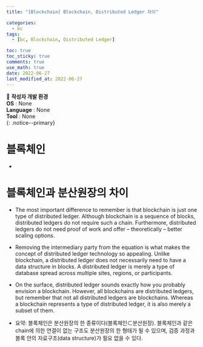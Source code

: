 ```yaml
---
title: "[Blockchain] Blockchain, Distributed Ledger 차이"

categories:
  - bc
tags:
  - [bc, Blockchain, Distributed Ledger]

toc: true
toc_sticky: true
comments: true
use_math: true
date: 2022-06-27
last_modified_at: 2022-06-27
---
```


📌 **작성자 개발 환경** <br>
**OS** : None <br>
**Language** : None <br>
**Tool** : None <br>
{: .notice--primary}

# 블록체인

- 

# 블록체인과 분산원장의 차이

- The most important difference to remember is that blockchain is just one type of distributed ledger. Although blockchain is a sequence of blocks, distributed ledgers do not require such a chain. Furthermore, distributed ledgers do not need proof of work and offer – theoretically – better scaling options.

- Removing the intermediary party from the equation is what makes the concept of distributed ledger technology so appealing. Unlike blockchain, a distributed ledger does not necessarily need to have a data structure in blocks. A distributed ledger is merely a type of database spread across multiple sites, regions, or participants.

- On the surface, distributed ledger sounds exactly how you probably envision a blockchain. However, all blockchains are distributed ledgers, but remember that not all distributed ledgers are blockchains. Whereas a blockchain represents a type of distributed ledger, it is also merely a subset of them. 

- 요약: 블록체인은 분산원장의 한 종류이다(블록체인⊂분산원장). 블록체인과 같은 chain에 의한 연결이 없는 구조도 분산원장의 한 형태가 될 수 있으며, 검증 과정과 블록 안의 자료구조(data structure)가 필요 없을 수 있다.
